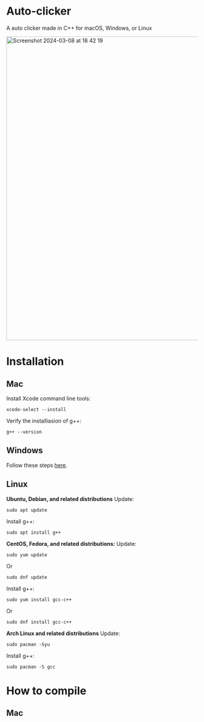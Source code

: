 # Auto-clicker
A auto clicker made in C++ for macOS, Windows, or Linux

<img width="800" alt="Screenshot 2024-03-08 at 18 42 19" src="https://github.com/MataiMoorfield/Auto-clicker/assets/138086469/4bf637f6-0c8b-4ad0-8c10-a11da680e142">


# Installation
## Mac
Install Xcode command line tools:
```
xcode-select --install
```
Verify the installiasion of g++:
```
g++ --version
```

## Windows
Follow these steps [here](https://code.visualstudio.com/docs/cpp/config-mingw). 

## Linux
**Ubuntu, Debian, and related distributions**
Update:
```
sudo apt update
```
Install g++:
```
sudo apt install g++
```

**CentOS, Fedora, and related distributions:**
Update:
```
sudo yum update
```
Or
```
sudo dnf update
```
Install g++:
```
sudo yum install gcc-c++
```
Or
```
sudo dnf install gcc-c++
```

**Arch Linux and related distributions**
Update:
```
sudo pacman -Syu
```
Install g++:
```
sudo pacman -S gcc
```




# How to compile
## Mac
